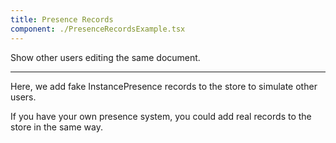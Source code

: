 ```yaml
---
title: Presence Records
component: ./PresenceRecordsExample.tsx
---
```


Show other users editing the same document.

---

Here, we add fake InstancePresence records to the store to simulate other users.

If you have your own presence system, you could add real records to the store in the same way.
